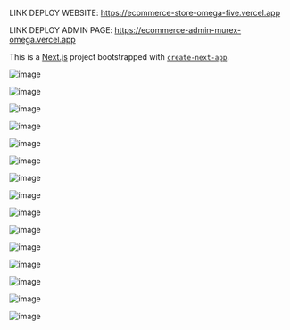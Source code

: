 LINK DEPLOY WEBSITE: https://ecommerce-store-omega-five.vercel.app

LINK DEPLOY ADMIN PAGE: https://ecommerce-admin-murex-omega.vercel.app

This is a [Next.js](https://nextjs.org/) project bootstrapped with [`create-next-app`](https://github.com/vercel/next.js/tree/canary/packages/create-next-app).

![image](https://github.com/Phihoang2003/next-ecommerce/assets/107670709/d8a26a30-22bb-4010-a23a-b4060eaba822)

![image](https://github.com/Phihoang2003/next-ecommerce/assets/107670709/64ed599e-5382-48b4-9439-63c68d520fbd)

![image](https://github.com/Phihoang2003/next-ecommerce/assets/107670709/e356066c-efad-4b48-8afb-2d44673ebbf4)

![image](https://github.com/Phihoang2003/next-ecommerce/assets/107670709/7906075d-31aa-40a5-8bd0-d96eaa197fbe)

![image](https://github.com/Phihoang2003/next-ecommerce/assets/107670709/d0aee741-c5bc-4635-ba56-15d5a6bd052b)

![image](https://github.com/Phihoang2003/next-ecommerce/assets/107670709/203cb51d-230b-4f2b-8036-5672da3bdf87)

![image](https://github.com/Phihoang2003/next-ecommerce/assets/107670709/f2777a00-4c5b-48a2-894d-5af11b3cff30)

![image](https://github.com/Phihoang2003/next-ecommerce/assets/107670709/f4fcdadf-df14-4a86-9efc-622808dc21ba)

![image](https://github.com/Phihoang2003/next-ecommerce/assets/107670709/f2cd4a81-e338-4d20-9510-454e36108e66)

![image](https://github.com/Phihoang2003/next-ecommerce/assets/107670709/451eb55a-74f1-4755-9dee-afd4cf4b2cc5)

![image](https://github.com/Phihoang2003/next-ecommerce/assets/107670709/01dd52b5-4abe-4c33-82f5-c9962635fadc)

![image](https://github.com/Phihoang2003/next-ecommerce/assets/107670709/f9d49da5-e672-4734-a5eb-a6ba5a93eba9)

![image](https://github.com/Phihoang2003/next-ecommerce/assets/107670709/6f4d3a7a-1e17-47b5-a4ef-cb05f3a9279e)

![image](https://github.com/Phihoang2003/next-ecommerce/assets/107670709/fb124489-6f81-4354-94f7-32d1ded83e00)

![image](https://github.com/Phihoang2003/next-ecommerce/assets/107670709/c4759df0-0329-45b8-abc0-6ac278ddd971)











